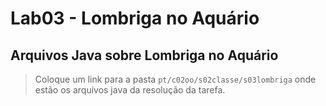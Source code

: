 # Lab03 - Lombriga no Aquário

## Arquivos Java sobre Lombriga no Aquário

> Coloque um link para a pasta `pt/c02oo/s02classe/s03lombriga` onde estão os arquivos java da resolução da tarefa.
